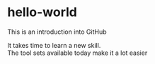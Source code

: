 # hello-world
This is an introduction into GitHub

It takes time to learn a new skill.  
The tool sets available today make it a lot easier
